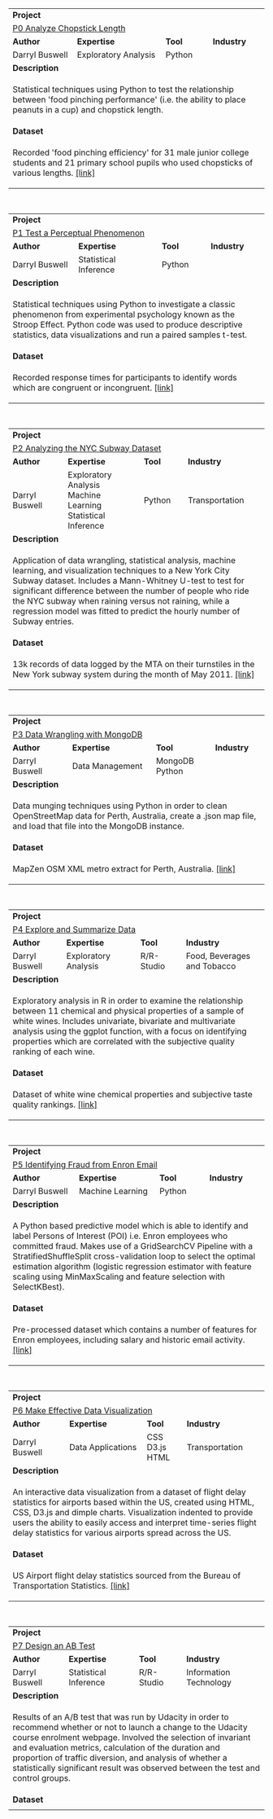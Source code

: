 <table>
<tr></tr>
<tr>
<td colspan="4"><b>Project</b></td>
</tr>
<tr>
<td colspan="4">
<a href="https://github.com/buswedg/Udacity/tree/master/Data%20Analyst%20Nanodegree/P0%20Analyze%20Chopstick%20Length/">P0 Analyze Chopstick Length</a>
</td>
</tr>
<tr>
<td><b>Author</b></td>
<td><b>Expertise</b></td>
<td><b>Tool</b></td>
<td><b>Industry</b></td>
</tr>
<tr>
<td>
Darryl Buswell
</td>
<td>
Exploratory Analysis
</td>
<td>
Python
</td>
<td>

</td>
</tr>
<tr>
<td colspan="4"><b>Description</b></td>
</tr>
<tr>
<td colspan="4">
<p>Statistical techniques using Python to test the relationship between 'food pinching performance' (i.e. the ability to place peanuts in a cup) and chopstick length.</p>
</td>
</tr>
<tr>
<td colspan="4"><b>Dataset</b></td>
</tr>
<tr>
<td colspan="4">
<p>Recorded 'food pinching efficiency' for 31 male junior college students and 21 primary school pupils who used chopsticks of various lengths. <a href = "https://github.com/buswedg/Udacity/blob/master/Data%20Analyst%20Nanodegree/P0%20Analyze%20Chopstick%20Length/data/chopstick-effectiveness.csv">[link]</a></p>
</td>
</tr>
</table>

<br>

<table>
<tr></tr>
<tr>
<td colspan="4"><b>Project</b></td>
</tr>
<tr>
<td colspan="4">
<a href="https://github.com/buswedg/Udacity/tree/master/Data%20Analyst%20Nanodegree/P1%20Test%20a%20Perceptual%20Phenomenon/">P1 Test a Perceptual Phenomenon</a>
</td>
</tr>
<tr>
<td><b>Author</b></td>
<td><b>Expertise</b></td>
<td><b>Tool</b></td>
<td><b>Industry</b></td>
</tr>
<tr>
<td>
Darryl Buswell
</td>
<td>
Statistical Inference
</td>
<td>
Python
</td>
<td>

</td>
</tr>
<tr>
<td colspan="4"><b>Description</b></td>
</tr>
<tr>
<td colspan="4">
<p>Statistical techniques using Python to investigate a classic phenomenon from experimental psychology known as the Stroop Effect. Python code was used to produce descriptive statistics, data visualizations and run a paired samples t-test.</p>
</td>
</tr>
<tr>
<td colspan="4"><b>Dataset</b></td>
</tr>
<tr>
<td colspan="4">
<p>Recorded response times for participants to identify words which are congruent or incongruent. <a href = "https://github.com/buswedg/Udacity/blob/master/Data%20Analyst%20Nanodegree/P1%20Test%20a%20Perceptual%20Phenomenon/data/stroopdata.csv">[link]</a></p>
</td>
</tr>
</table>

<br>

<table>
<tr></tr>
<tr>
<td colspan="4"><b>Project</b></td>
</tr>
<tr>
<td colspan="4">
<a href="https://github.com/buswedg/Udacity/tree/master/Data%20Analyst%20Nanodegree/P2%20Analyzing%20the%20NYC%20Subway%20Dataset/">P2 Analyzing the NYC Subway Dataset</a>
</td>
</tr>
<tr>
<td><b>Author</b></td>
<td><b>Expertise</b></td>
<td><b>Tool</b></td>
<td><b>Industry</b></td>
</tr>
<tr>
<td>
Darryl Buswell
</td>
<td>
Exploratory Analysis<br>Machine Learning<br>Statistical Inference
</td>
<td>
Python
</td>
<td>
Transportation
</td>
</tr>
<tr>
<td colspan="4"><b>Description</b></td>
</tr>
<tr>
<td colspan="4">
<p>Application of data wrangling, statistical analysis, machine learning, and visualization techniques to a New York City Subway dataset. Includes a Mann-Whitney U-test to test for significant difference between the number of people who ride the NYC subway when raining versus not raining, while a regression model was fitted to predict the hourly number of Subway entries.</p>
</td>
</tr>
<tr>
<td colspan="4"><b>Dataset</b></td>
</tr>
<tr>
<td colspan="4">
<p>13k records of data logged by the MTA on their turnstiles in the New York subway system during the month of May 2011. <a href = "https://github.com/buswedg/Udacity/blob/master/Data%20Analyst%20Nanodegree/P2%20Analyzing%20the%20NYC%20Subway%20Dataset/data/turnstile_weather_v2.csv">[link]</a></p>
</td>
</tr>
</table>

<br>

<table>
<tr></tr>
<tr>
<td colspan="4"><b>Project</b></td>
</tr>
<tr>
<td colspan="4">
<a href="https://github.com/buswedg/Udacity/tree/master/Data%20Analyst%20Nanodegree/P3%20Data%20Wrangling%20with%20MongoDB/">P3 Data Wrangling with MongoDB</a>
</td>
</tr>
<tr>
<td><b>Author</b></td>
<td><b>Expertise</b></td>
<td><b>Tool</b></td>
<td><b>Industry</b></td>
</tr>
<tr>
<td>
Darryl Buswell
</td>
<td>
Data Management
</td>
<td>
MongoDB<br>Python
</td>
<td>

</td>
</tr>
<tr>
<td colspan="4"><b>Description</b></td>
</tr>
<tr>
<td colspan="4">
<p>Data munging techniques using Python in order to clean OpenStreetMap data for Perth, Australia, create a .json map file, and load that file into the MongoDB instance.</p>
</td>
</tr>
<tr>
<td colspan="4"><b>Dataset</b></td>
</tr>
<tr>
<td colspan="4">
<p>MapZen OSM XML metro extract for Perth, Australia. <a href = "https://mapzen.com/data/metro-extracts">[link]</a></p>
</td>
</tr>
</table>

<br>

<table>
<tr></tr>
<tr>
<td colspan="4"><b>Project</b></td>
</tr>
<tr>
<td colspan="4">
<a href="https://github.com/buswedg/Udacity/tree/master/Data%20Analyst%20Nanodegree/P4%20Explore%20and%20Summarize%20Data/">P4 Explore and Summarize Data</a>
</td>
</tr>
<tr>
<td><b>Author</b></td>
<td><b>Expertise</b></td>
<td><b>Tool</b></td>
<td><b>Industry</b></td>
</tr>
<tr>
<td>
Darryl Buswell
</td>
<td>
Exploratory Analysis
</td>
<td>
R/R-Studio
</td>
<td>
Food, Beverages and Tobacco
</td>
</tr>
<tr>
<td colspan="4"><b>Description</b></td>
</tr>
<tr>
<td colspan="4">
<p>Exploratory analysis in R in order to examine the relationship between 11 chemical and physical properties of a sample of white wines. Includes univariate, bivariate and multivariate analysis using the ggplot function, with a focus on identifying properties which are correlated with the subjective quality ranking of each wine.</p>
</td>
</tr>
<tr>
<td colspan="4"><b>Dataset</b></td>
</tr>
<tr>
<td colspan="4">
<p>Dataset of white wine chemical properties and subjective taste quality rankings. <a href = "http://www3.dsi.uminho.pt/pcortez/wine/">[link]</a></p>
</td>
</tr>
</table>

<br>

<table>
<tr></tr>
<tr>
<td colspan="4"><b>Project</b></td>
</tr>
<tr>
<td colspan="4">
<a href="https://github.com/buswedg/Udacity/tree/master/Data%20Analyst%20Nanodegree/P5%20Identifying%20Fraud%20from%20Enron%20Email/">P5 Identifying Fraud from Enron Email</a>
</td>
</tr>
<tr>
<td><b>Author</b></td>
<td><b>Expertise</b></td>
<td><b>Tool</b></td>
<td><b>Industry</b></td>
</tr>
<tr>
<td>
Darryl Buswell
</td>
<td>
Machine Learning
</td>
<td>
Python
</td>
<td>

</td>
</tr>
<tr>
<td colspan="4"><b>Description</b></td>
</tr>
<tr>
<td colspan="4">
<p>A Python based predictive model which is able to identify and label Persons of Interest (POI) i.e. Enron employees who committed fraud. Makes use of a GridSearchCV Pipeline with a StratifiedShuffleSplit cross-validation loop to select the optimal estimation algorithm (logistic regression estimator with feature scaling using MinMaxScaling and feature selection with SelectKBest).</p>
</td>
</tr>
<tr>
<td colspan="4"><b>Dataset</b></td>
</tr>
<tr>
<td colspan="4">
<p>Pre-processed dataset which contains a number of features for Enron employees, including salary and historic email activity. <a href = "https://github.com/buswedg/Udacity/blob/master/Data%20Analyst%20Nanodegree/P5%20Identifying%20Fraud%20from%20Enron%20Email/data/final_project_dataset.pkl">[link]</a></p>
</td>
</tr>
</table>

<br>

<table>
<tr></tr>
<tr>
<td colspan="4"><b>Project</b></td>
</tr>
<tr>
<td colspan="4">
<a href="https://github.com/buswedg/Udacity/tree/master/Data%20Analyst%20Nanodegree/P6%20Make%20Effective%20Data%20Visualization/">P6 Make Effective Data Visualization</a>
</td>
</tr>
<tr>
<td><b>Author</b></td>
<td><b>Expertise</b></td>
<td><b>Tool</b></td>
<td><b>Industry</b></td>
</tr>
<tr>
<td>
Darryl Buswell
</td>
<td>
Data Applications
</td>
<td>
CSS<br>D3.js<br>HTML
</td>
<td>
Transportation
</td>
</tr>
<tr>
<td colspan="4"><b>Description</b></td>
</tr>
<tr>
<td colspan="4">
<p>An interactive data visualization from a dataset of flight delay statistics for airports based within the US, created using HTML, CSS, D3.js and dimple charts. Visualization indented to provide users the ability to easily access and interpret time-series flight delay statistics for various airports spread across the US.</p>
</td>
</tr>
<tr>
<td colspan="4"><b>Dataset</b></td>
</tr>
<tr>
<td colspan="4">
<p>US Airport flight delay statistics sourced from the Bureau of Transportation Statistics. <a href = "http://www.transtats.bts.gov/OT_Delay/OT_DelayCause1.asp">[link]</a></p>
</td>
</tr>
</table>

<br>

<table>
<tr></tr>
<tr>
<td colspan="4"><b>Project</b></td>
</tr>
<tr>
<td colspan="4">
<a href="https://github.com/buswedg/Udacity/tree/master/Data%20Analyst%20Nanodegree/P7%20Design%20an%20AB%20Test/">P7 Design an AB Test</a>
</td>
</tr>
<tr>
<td><b>Author</b></td>
<td><b>Expertise</b></td>
<td><b>Tool</b></td>
<td><b>Industry</b></td>
</tr>
<tr>
<td>
Darryl Buswell
</td>
<td>
Statistical Inference
</td>
<td>
R/R-Studio
</td>
<td>
Information Technology
</td>
</tr>
<tr>
<td colspan="4"><b>Description</b></td>
</tr>
<tr>
<td colspan="4">
<p>Results of an A/B test that was run by Udacity in order to recommend whether or not to launch a change to the Udacity course enrolment webpage. Involved the selection of invariant and evaluation metrics, calculation of the duration and proportion of traffic diversion, and analysis of whether a statistically significant result was observed between the test and control groups.</p>
</td>
</tr>
<tr>
<td colspan="4"><b>Dataset</b></td>
</tr>
<tr>
<td colspan="4">

</td>
</tr>
</table>